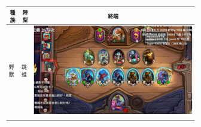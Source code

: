 |種族|陣型|終端|
|---|---|---|
|野獸|跳蛙|![](https://github.com/clalanliu/BattlegroundsClassics/blob/main/%E9%87%8E%E7%8D%B8/%E9%87%8E%E7%8D%B8_%E8%B7%B3%E8%9B%99_01.PNG)|
|   |   |   |
|   |   |   |
